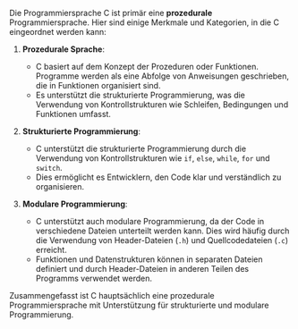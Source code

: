 Die Programmiersprache C ist primär eine **prozedurale** Programmiersprache. Hier sind einige Merkmale und Kategorien, in die C eingeordnet werden kann:

1. **Prozedurale Sprache**:
    
    - C basiert auf dem Konzept der Prozeduren oder Funktionen. Programme werden als eine Abfolge von Anweisungen geschrieben, die in Funktionen organisiert sind.
    - Es unterstützt die strukturierte Programmierung, was die Verwendung von Kontrollstrukturen wie Schleifen, Bedingungen und Funktionen umfasst.
2. **Strukturierte Programmierung**:
    
    - C unterstützt die strukturierte Programmierung durch die Verwendung von Kontrollstrukturen wie `if`, `else`, `while`, `for` und `switch`.
    - Dies ermöglicht es Entwicklern, den Code klar und verständlich zu organisieren.
3. **Modulare Programmierung**:
    
    - C unterstützt auch modulare Programmierung, da der Code in verschiedene Dateien unterteilt werden kann. Dies wird häufig durch die Verwendung von Header-Dateien (`.h`) und Quellcodedateien (`.c`) erreicht.
    - Funktionen und Datenstrukturen können in separaten Dateien definiert und durch Header-Dateien in anderen Teilen des Programms verwendet werden.

Zusammengefasst ist C hauptsächlich eine prozedurale Programmiersprache mit Unterstützung für strukturierte und modulare Programmierung.